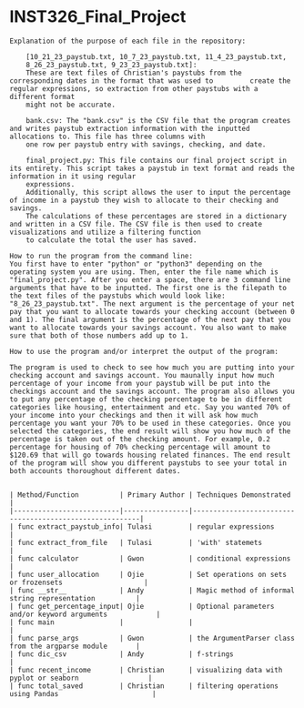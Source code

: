 # INST326_Final_Project

    Explanation of the purpose of each file in the repository:
       
        [10_21_23_paystub.txt, 10_7_23_paystub.txt, 11_4_23_paystub.txt,
        8_26_23_paystub.txt, 9_23_23_paystub.txt]: 
        These are text files of Christian's paystubs from the corresponding dates in the format that was used to         create the regular expressions, so extraction from other paystubs with a different format           
        might not be accurate.

        bank.csv: The "bank.csv" is the CSV file that the program creates and writes paystub extraction information with the inputted allocations to. This file has three columns with
        one row per paystub entry with savings, checking, and date. 
        
        final_project.py: This file contains our final project script in its entirety. This script takes a paystub in text format and reads the information in it using regular 
        expressions. 
        Additionally, this script allows the user to input the percentage of income in a paystub they wish to allocate to their checking and savings. 
        The calculations of these percentages are stored in a dictionary and written in a CSV file. The CSV file is then used to create visualizations and utilize a filtering function 
        to calculate the total the user has saved. 
    
    How to run the program from the command line:
    You first have to enter "python" or "python3" depending on the operating system you are using. Then, enter the file name which is "final_project.py". After you enter a space, there are 3 command line arguments that have to be inputted. The first one is the filepath to the text files of the paystubs which would look like: "8_26_23_paystub.txt". The next argument is the percentage of your net pay that you want to allocate towards your checking account (between 0 and 1). The final argument is the percentage of the next pay that you want to allocate towards your savings account. You also want to make sure that both of those numbers add up to 1.
    
    How to use the program and/or interpret the output of the program: 

    The program is used to check to see how much you are putting into your checking account and savings account. You maunally input how much percentage of your income from your paystub will be put into the checkings account and the savings account. The program also allows you to put any percentage of the checking percentage to be in different categories like housing, entertainment and etc. Say you wanted 70% of your income into your checkings and then it will ask how much percentage you want your 70% to be used in these categories. Once you selected the categories, the end result will show you how much of the percentage is taken out of the checking amount. For example, 0.2 percentage for housing of 70% checking percentage will amount to $120.69 that will go towards housing related finances. The end result of the program will show you different paystubs to see your total in both accounts thoroughout different dates.
    

    | Method/Function          | Primary Author | Techniques Demonstrated                                 |
    |--------------------------|----------------|---------------------------------------------------------|
    | func extract_paystub_info| Tulasi         | regular expressions                                     |
    | func extract_from_file   | Tulasi         | 'with' statemets                                        |
    | func calculator          | Gwon           | conditional expressions                                 |
    | func user_allocation     | Ojie           | Set operations on sets or frozensets                    |
    | func __str__             | Andy           | Magic method of informal string representation          |
    | func get_percentage_input| Ojie           | Optional parameters and/or keyword arguments            |
    | func main                |                |                                                         |
    | func parse_args          | Gwon           | the ArgumentParser class from the argparse module       |
    | func dic_csv             | Andy           | f-strings                                               |
    | func recent_income       | Christian      | visualizing data with pyplot or seaborn                 |
    | func total_saved         | Christian      | filtering operations using Pandas                       |

